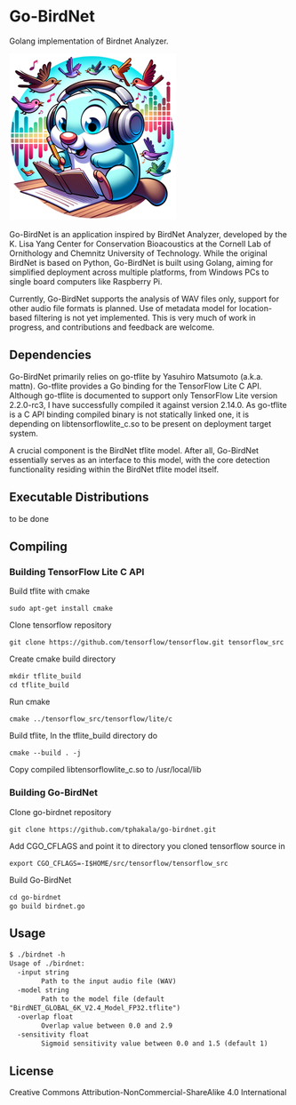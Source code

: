 # Go-BirdNet

Golang implementation of Birdnet Analyzer.

![image](doc/go-birdnet-logo.webp)

Go-BirdNet is an application inspired by BirdNet Analyzer, developed by the K. Lisa Yang Center for Conservation Bioacoustics at the Cornell Lab of Ornithology and Chemnitz University of Technology. While the original BirdNet is based on Python, Go-BirdNet is built using Golang, aiming for simplified deployment across multiple platforms, from Windows PCs to single board computers like Raspberry Pi.

Currently, Go-BirdNet supports the analysis of WAV files only, support for other audio file formats is planned. Use of metadata model for location-based filtering is not yet implemented. This is very much of work in progress, and contributions and feedback are welcome.

## Dependencies

Go-BirdNet primarily relies on go-tflite by Yasuhiro Matsumoto (a.k.a. mattn). Go-tflite provides a Go binding for the TensorFlow Lite C API. Although go-tflite is documented to support only TensorFlow Lite version 2.2.0-rc3, I have successfully compiled it against version 2.14.0. As go-tflite is a C API binding compiled binary is not statically linked one, it is depending on libtensorflowlite_c.so to be present on deployment target system.

A crucial component is the BirdNet tflite model. After all, Go-BirdNet essentially serves as an interface to this model, with the core detection functionality residing within the BirdNet tflite model itself.

## Executable Distributions

to be done

## Compiling

### Building TensorFlow Lite C API

Build tflite with cmake
```
sudo apt-get install cmake
```

Clone tensorflow repository
```
git clone https://github.com/tensorflow/tensorflow.git tensorflow_src
```

Create cmake build directory
```
mkdir tflite_build
cd tflite_build
```

Run cmake
```
cmake ../tensorflow_src/tensorflow/lite/c
```

Build tflite, In the tflite_build directory do
```
cmake --build . -j
```

Copy compiled  libtensorflowlite_c.so to /usr/local/lib

### Building Go-BirdNet

Clone go-birdnet repository
```
git clone https://github.com/tphakala/go-birdnet.git
```

Add CGO_CFLAGS and point it to directory you cloned tensorflow source in
```
export CGO_CFLAGS=-I$HOME/src/tensorflow/tensorflow_src
```

Build Go-BirdNet
```
cd go-birdnet
go build birdnet.go
```

## Usage

```
$ ./birdnet -h
Usage of ./birdnet:
  -input string
    	Path to the input audio file (WAV)
  -model string
    	Path to the model file (default "BirdNET_GLOBAL_6K_V2.4_Model_FP32.tflite")
  -overlap float
    	Overlap value between 0.0 and 2.9
  -sensitivity float
    	Sigmoid sensitivity value between 0.0 and 1.5 (default 1)
```

## License

Creative Commons Attribution-NonCommercial-ShareAlike 4.0 International